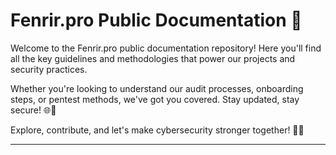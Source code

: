 # Fenrir.pro Public Documentation 🚀

Welcome to the Fenrir.pro public documentation repository! Here you'll find all the key guidelines and methodologies that power our projects and security practices. 

Whether you're looking to understand our audit processes, onboarding steps, or pentest methods, we've got you covered. Stay updated, stay secure! 🌐🔐

Explore, contribute, and let's make cybersecurity stronger together! 💪✨

---

